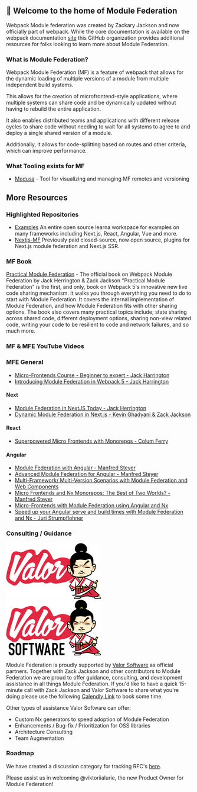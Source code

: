 ## 👋 Welcome to the home of Module Federation
Webpack Module federation was created by Zackary Jackson and now officially part of webpack. While the core documentation 
is available on the webpack documentation [site](https://webpack.js.org/concepts/module-federation/) this GitHub organization 
provides additional resources for folks looking to learn more about Module Federation. 

### What is Module Federation?

Webpack Module Federation (MF) is a feature of webpack that allows for the dynamic loading of multiple versions of a module from multiple independent build systems. 

This allows for the creation of microfrontend-style applications, where multiple systems can share code and be dynamically updated without having to rebuild the entire application. 

It also enables distributed teams and applications with different release cycles to share code without needing to wait for all systems to agree to and deploy a single shared version of a module. 

Additionally, it allows for code-splitting based on routes and other criteria, which can improve performance.

### What Tooling exists for MF

- [Medusa](https://medusa.codes) - Tool for visualizing and managing MF remotes and versioning

## More Resources

### Highlighted Repositories
- [Examples](https://github.com/module-federation/module-federation-examples) An entire open source learna workspace 
for examples on many frameworks including Next.js, React, Angular, Vue and more.
- [Nextjs-MF](https://github.com/module-federation/nextjs-mf) Previously paid closed-source, now open source, plugins for Next.js module federation and Next.js SSR.

### MF Book
[Practical Module Federation](https://module-federation.myshopify.com/products/practical-module-federation) - The official book on Webpack Module Federation by Jack Herrington & Zack Jackson
"Practical Module Federation" is the first, and only, book on Webpack 5's innovative new live code sharing mechanism. It walks you through everything you need to do to start with Module Federation. It covers the internal implementation of Module Federation, and how Module Federation fits with other sharing options. The book also covers many practical topics include; state sharing across shared code, different deployment options, sharing non-view related code, writing your code to be resilient to code and network failures, and so much more.

### MF & MFE YouTube Videos
### MFE General
- [Micro-Frontends Course - Beginner to expert - Jack Harrington](https://www.youtube.com/watch?v=lKKsjpH09dU)
- [Introducing Module Federation in Webpack 5 - Jack Harrington](https://www.youtube.com/watch?v=D3XYAx30CNc)

#### Next
- [Module Federation in NextJS Today - Jack Herrington](https://www.youtube.com/watch?v=d58QLA2bnug)
- [Dynamic Module Federation in Next.js - Kevin Ghadyani & Zack Jackson](https://www.youtube.com/watch?v=m-eBqbFFUXg)

#### React
- [Superpowered Micro Frontends with Monorepos - Colum Ferry](https://www.youtube.com/watch?v=dotA6ZSmNL4)

#### Angular
- [Module Federation with Angular - Manfred Steyer](https://www.youtube.com/watch?v=pD8VaBdU1f8)
- [Advanced Module Federation for Angular - Manfred Steyer](https://www.youtube.com/watch?v=8peHqzO7oqE)
- [Multi-Framework/ Multi-Version Scenarios with Module Federation and Web Components](https://www.youtube.com/watch?v=EGdbmj-kj88)
- [Micro Frontends and Nx Monorepos: The Best of Two Worlds? - Manfred Steyer](https://www.youtube.com/watch?v=tsIZjUAtF1U)
- [Micro-Frontends with Module Federation using Angular and Nx](https://www.youtube.com/watch?v=e8-hBYw5bx0)
- [Speed up your Angular serve and build times with Module Federation and Nx - Juri Strumpflohner](https://www.youtube.com/watch?v=JkcaGzhRjkc)

### Consulting / Guidance
<img alt="Valor Software Logo Light on Dark" src="https://raw.githubusercontent.com/valor-software/.github/d947b8547a9d5a6021e4f6af7b1df816c1c5f268/profile/valor-logo%20for-dark.png#gh-dark-mode-only" height="150px">
<img alt="Valor Software Logo Light on Dark" src="https://raw.githubusercontent.com/valor-software/.github/d947b8547a9d5a6021e4f6af7b1df816c1c5f268/profile/valor-logo%20for-light.png#gh-light-mode-only" height="150px">

Module Federation is proudly supported by [Valor Software](https://valor-software.com) as official partners. Together with Zack Jackson and other contributors to Module Federation
we are proud to offer guidance, consulting, and development assistance in all things Module Federation. If you'd like to have a quick 
15-minute call with Zack Jackson and Valor Software to share what you're doing please use the following [Calendly Link](https://calendly.com/d/d5d-mch-nby/module-federation-15-min) to book some time.

Other types of assistance Valor Software can offer:
- Custom Nx generators to speed adoption of Module Federation
- Enhancements / Bug-fix / Prioritization for OSS libraries 
- Architecture Consulting
- Team Augmentation

### Roadmap

We have created a discussion category for tracking RFC's [here](https://github.com/module-federation/nextjs-mf/discussions/categories/rfc). 

Please assist us in welcoming @viktoriialurie, the new Product Owner for Module Federation!

